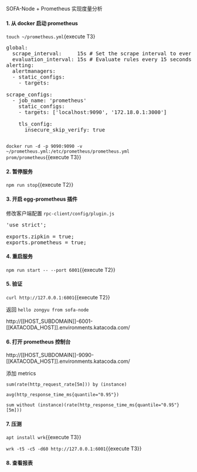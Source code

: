 SOFA-Node + Prometheus 实现度量分析

#### 1. 从 docker 启动 prometheus

`touch ~/prometheus.yml`{execute T3}

<pre class="file" data-filename="~/prometheus.yml" data-target="replace">
global:
  scrape_interval:     15s # Set the scrape interval to every 15 seconds. Default is every 1 minute.
  evaluation_interval: 15s # Evaluate rules every 15 seconds. The default is every 1 minute.
alerting:
  alertmanagers:
  - static_configs:
    - targets:

scrape_configs:
  - job_name: 'prometheus'
    static_configs:
    - targets: ['localhost:9090', '172.18.0.1:3000']

    tls_config:
      insecure_skip_verify: true

</pre>

`docker run -d -p 9090:9090 -v ~/prometheus.yml:/etc/prometheus/prometheus.yml prom/prometheus`{{execute T3}}

#### 2. 暂停服务

`npm run stop`{{execute T2}}

#### 3. 开启 egg-prometheus 插件

修改客户端配置 `rpc-client/config/plugin.js`

<pre class="file" data-filename="rpc-client/config/plugin.js" data-target="replace">
'use strict';

exports.zipkin = true;
exports.prometheus = true;
</pre>

#### 4. 重启服务

`npm run start -- --port 6001`{{execute T2}}


#### 5. 验证

`curl http://127.0.0.1:6001`{{execute T2}}

返回 `hello zongyu from sofa-node`

http://[[HOST_SUBDOMAIN]]-6001-[[KATACODA_HOST]].environments.katacoda.com/

#### 6. 打开 prometheus 控制台

http://[[HOST_SUBDOMAIN]]-9090-[[KATACODA_HOST]].environments.katacoda.com/

添加 metrics

`sum(rate(http_request_rate[5m])) by (instance)`

`avg(http_response_time_ms{quantile="0.95"})`

`sum without (instance)(rate(http_response_time_ms{quantile="0.95"}[5m]))`

#### 7. 压测

`apt install wrk`{{execute T3}}

`wrk -t5 -c5 -d60 http://127.0.0.1:6001`{{execute T3}}


#### 8. 查看报表

